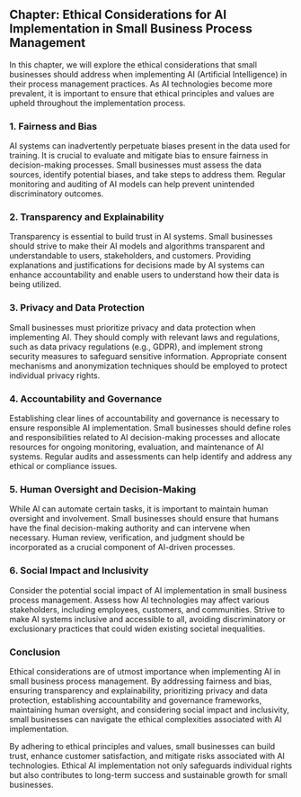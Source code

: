 Chapter: Ethical Considerations for AI Implementation in Small Business Process Management
------------------------------------------------------------------------------------------

In this chapter, we will explore the ethical considerations that small businesses should address when implementing AI (Artificial Intelligence) in their process management practices. As AI technologies become more prevalent, it is important to ensure that ethical principles and values are upheld throughout the implementation process.

### 1. Fairness and Bias

AI systems can inadvertently perpetuate biases present in the data used for training. It is crucial to evaluate and mitigate bias to ensure fairness in decision-making processes. Small businesses must assess the data sources, identify potential biases, and take steps to address them. Regular monitoring and auditing of AI models can help prevent unintended discriminatory outcomes.

### 2. Transparency and Explainability

Transparency is essential to build trust in AI systems. Small businesses should strive to make their AI models and algorithms transparent and understandable to users, stakeholders, and customers. Providing explanations and justifications for decisions made by AI systems can enhance accountability and enable users to understand how their data is being utilized.

### 3. Privacy and Data Protection

Small businesses must prioritize privacy and data protection when implementing AI. They should comply with relevant laws and regulations, such as data privacy regulations (e.g., GDPR), and implement strong security measures to safeguard sensitive information. Appropriate consent mechanisms and anonymization techniques should be employed to protect individual privacy rights.

### 4. Accountability and Governance

Establishing clear lines of accountability and governance is necessary to ensure responsible AI implementation. Small businesses should define roles and responsibilities related to AI decision-making processes and allocate resources for ongoing monitoring, evaluation, and maintenance of AI systems. Regular audits and assessments can help identify and address any ethical or compliance issues.

### 5. Human Oversight and Decision-Making

While AI can automate certain tasks, it is important to maintain human oversight and involvement. Small businesses should ensure that humans have the final decision-making authority and can intervene when necessary. Human review, verification, and judgment should be incorporated as a crucial component of AI-driven processes.

### 6. Social Impact and Inclusivity

Consider the potential social impact of AI implementation in small business process management. Assess how AI technologies may affect various stakeholders, including employees, customers, and communities. Strive to make AI systems inclusive and accessible to all, avoiding discriminatory or exclusionary practices that could widen existing societal inequalities.

### Conclusion

Ethical considerations are of utmost importance when implementing AI in small business process management. By addressing fairness and bias, ensuring transparency and explainability, prioritizing privacy and data protection, establishing accountability and governance frameworks, maintaining human oversight, and considering social impact and inclusivity, small businesses can navigate the ethical complexities associated with AI implementation.

By adhering to ethical principles and values, small businesses can build trust, enhance customer satisfaction, and mitigate risks associated with AI technologies. Ethical AI implementation not only safeguards individual rights but also contributes to long-term success and sustainable growth for small businesses.
